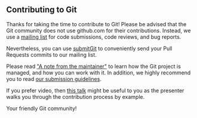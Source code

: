 ## Contributing to Git

Thanks for taking the time to contribute to Git! Please be advised that the
Git community does not use github.com for their contributions. Instead, we use
a [mailing list](mailto:git@vger.kernel.org) for code submissions, code
reviews, and bug reports.

Nevertheless, you can use [submitGit](http://submitgit.herokuapp.com/) to
conveniently send your Pull Requests commits to our mailing list.

Please read ["A note from the maintainer"](https://git.kernel.org/pub/scm/git/git.git/plain/MaintNotes?h=todo)
to learn how the Git project is managed, and how you can work with it.
In addition, we highly recommend you to read [our submission guidelines](../Documentation/SubmittingPatches).

If you prefer video, then [this talk](https://www.youtube.com/watch?v=Q7i_qQW__q4&feature=youtu.be&t=6m4s)
might be useful to you as the presenter walks you through the contribution
process by example.

Your friendly Git community!
